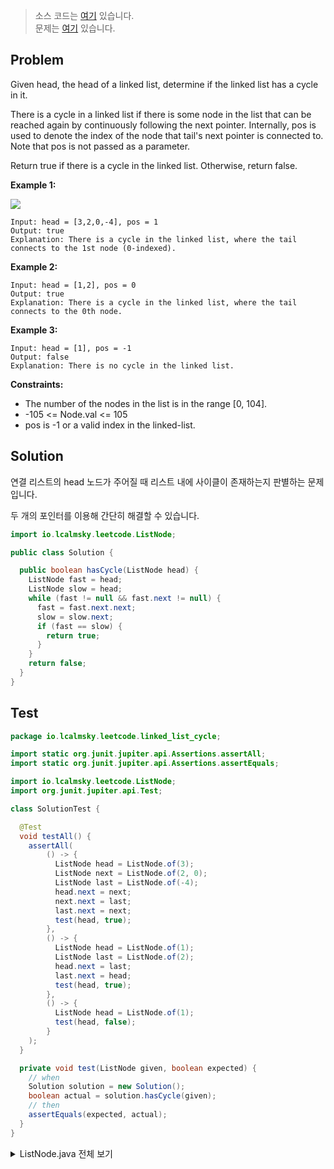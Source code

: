 > 소스 코드는 [여기](https://github.com/lcalmsky/leetcode/blob/master/src/main/java/io/lcalmsky/leetcode/linked_list_cycle/Solution.java) 있습니다.  
> 문제는 [여기](https://leetcode.com/problems/linked-list-cycle/) 있습니다.

## Problem

Given head, the head of a linked list, determine if the linked list has a cycle in it.

There is a cycle in a linked list if there is some node in the list that can be reached again by continuously following the next pointer. Internally, pos is used to denote the index of the node that tail's next pointer is connected to. Note that pos is not passed as a parameter.

Return true if there is a cycle in the linked list. Otherwise, return false.

**Example 1:**

![](https://assets.leetcode.com/uploads/2018/12/07/circularlinkedlist.png)
```text
Input: head = [3,2,0,-4], pos = 1
Output: true
Explanation: There is a cycle in the linked list, where the tail connects to the 1st node (0-indexed).
```
**Example 2:**
```text
Input: head = [1,2], pos = 0
Output: true
Explanation: There is a cycle in the linked list, where the tail connects to the 0th node.
```
**Example 3:**
```text
Input: head = [1], pos = -1
Output: false
Explanation: There is no cycle in the linked list.
```


**Constraints:**

* The number of the nodes in the list is in the range [0, 104].
* -105 <= Node.val <= 105
* pos is -1 or a valid index in the linked-list.

## Solution

연결 리스트의 head 노드가 주어질 때 리스트 내에 사이클이 존재하는지 판별하는 문제입니다.

두 개의 포인터를 이용해 간단히 해결할 수 있습니다.

```java
import io.lcalmsky.leetcode.ListNode;

public class Solution {

  public boolean hasCycle(ListNode head) {
    ListNode fast = head;
    ListNode slow = head;
    while (fast != null && fast.next != null) {
      fast = fast.next.next;
      slow = slow.next;
      if (fast == slow) {
        return true;
      }
    }
    return false;
  }
}
```

## Test

```java
package io.lcalmsky.leetcode.linked_list_cycle;

import static org.junit.jupiter.api.Assertions.assertAll;
import static org.junit.jupiter.api.Assertions.assertEquals;

import io.lcalmsky.leetcode.ListNode;
import org.junit.jupiter.api.Test;

class SolutionTest {

  @Test
  void testAll() {
    assertAll(
        () -> {
          ListNode head = ListNode.of(3);
          ListNode next = ListNode.of(2, 0);
          ListNode last = ListNode.of(-4);
          head.next = next;
          next.next = last;
          last.next = next;
          test(head, true);
        },
        () -> {
          ListNode head = ListNode.of(1);
          ListNode last = ListNode.of(2);
          head.next = last;
          last.next = head;
          test(head, true);
        },
        () -> {
          ListNode head = ListNode.of(1);
          test(head, false);
        }
    );
  }

  private void test(ListNode given, boolean expected) {
    // when
    Solution solution = new Solution();
    boolean actual = solution.hasCycle(given);
    // then
    assertEquals(expected, actual);
  }
}
```

<details>
<summary>ListNode.java 전체 보기</summary>

```java
package io.lcalmsky.leetcode;

import java.util.Objects;

public class ListNode {
    public int val;
    public ListNode next;

    public ListNode(int val) {
        this.val = val;
    }

    public static ListNode of(int... integers) {
        if (integers == null || integers.length == 0) throw new IllegalArgumentException();

        ListNode head = new ListNode(0);
        ListNode last = head;
        ListNode p;
        for (int integer : integers) {
            p = new ListNode(integer);
            last.next = p;
            last = last.next;
        }

        return head.next;
    }

    @Override
    public String toString() {
        return "ListNode{" +
                "val=" + val +
                ", next=" + next +
                '}';
    }

    @Override
    public boolean equals(Object o) {
        if (this == o) return true;
        if (!(o instanceof ListNode)) return false;
        ListNode listNode = (ListNode) o;
        return val == listNode.val &&
                Objects.equals(next, listNode.next);
    }

    @Override
    public int hashCode() {
        return Objects.hash(val, next);
    }
}

```

</details>
